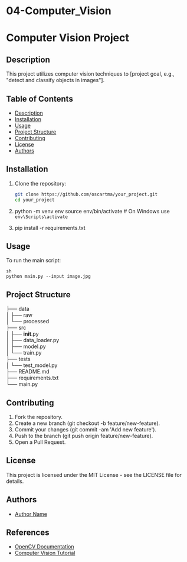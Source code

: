 # 04-Computer_Vision

# Computer Vision Project

## Description
This project utilizes computer vision techniques to [project goal, e.g., "detect and classify objects in images"].

## Table of Contents
- [Description](#description)
- [Installation](#installation)
- [Usage](#usage)
- [Project Structure](#project-structure)
- [Contributing](#contributing)
- [License](#license)
- [Authors](#authors)

## Installation
1. Clone the repository:
   ```sh
   git clone https://github.com/oscartma/your_project.git
   cd your_project

2. python -m venv env
   source env/bin/activate # On Windows use `env\Scripts\activate`

3. pip install -r requirements.txt

## Usage
To run the main script:
```
sh
python main.py --input image.jpg
```

## Project Structure
├── data                                              
│   ├── raw                                              
│   └── processed                                              
├── src                                              
│   ├── __init__.py                                              
│   ├── data_loader.py                                              
│   ├── model.py                                              
│   └── train.py                                              
├── tests                                              
│   └── test_model.py                                              
├── README.md                                              
├── requirements.txt                                              
└── main.py                                              

## Contributing
1. Fork the repository.
2. Create a new branch (git checkout -b feature/new-feature).
3. Commit your changes (git commit -am 'Add new feature').
4. Push to the branch (git push origin feature/new-feature).
5. Open a Pull Request.

## License
This project is licensed under the MIT License - see the LICENSE file for details.

## Authors
- [Author Name](https://github.com/oscartma)


## References
- [OpenCV Documentation](https://opencv.org/documentation/)
- [Computer Vision Tutorial](https://link-to-tutorial)


